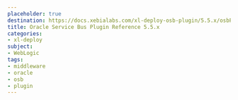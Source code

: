 ```yaml
---
placeholder: true
destination: https://docs.xebialabs.com/xl-deploy-osb-plugin/5.5.x/osbPluginManual.html
title: Oracle Service Bus Plugin Reference 5.5.x
categories:
- xl-deploy
subject:
- WebLogic
tags:
- middleware
- oracle
- osb
- plugin
---
```

